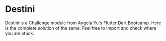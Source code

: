 # Destini

Destini is a Challenge module from Angela Yu's Flutter Dart Bootcamp.
Here is the complete solution of the same.
Feel free to import and check where you are stuck.



